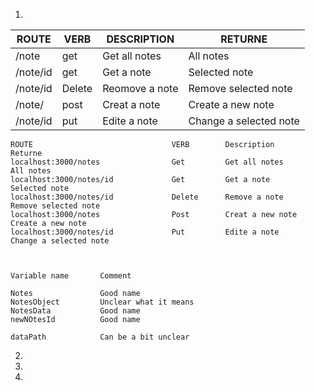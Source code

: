 1. 
|ROUTE   |VERB   |DESCRIPTION   |RETURNE   |
|---|---|---|---|
|/note|get|Get all notes|All notes|
|/note/id|get|Get a note|Selected note|
|/note/id|Delete|Reomove a note|Remove selected note|
|/note/|post|Creat a note|Create a new note|
|/note/id|put|Edite a note|Change a selected note|
    
    
    ROUTE                               VERB        Description             Returne
    localhost:3000/notes                Get         Get all notes           All notes
    localhost:3000/notes/id             Get         Get a note              Selected note
    localhost:3000/notes/id             Delete      Remove a note           Remove selected note
    localhost:3000/notes                Post        Creat a new note        Create a new note
    localhost:3000/notes/id             Put         Edite a note            Change a selected note



    Variable name       Comment
    
    Notes               Good name
    NotesObject         Unclear what it means
    NotesData           Good name
    newNOtesId          Good name

    dataPath            Can be a bit unclear

2.  
    
3.  
    
4.  
